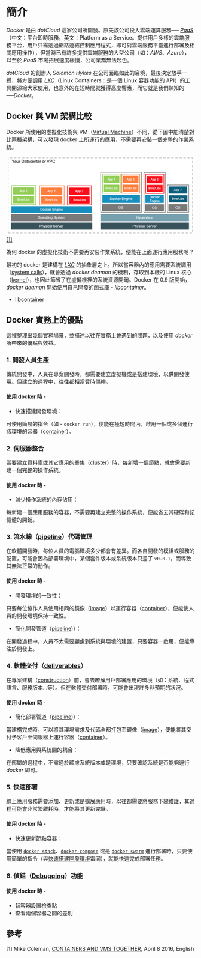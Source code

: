 # 簡介

*Docker* 是由 *dotCloud* 這家公司所開發。原先該公司投入雲端運算服務── [*PaaS*][i]（中文：平台即時服務，英文：Platform as a Service。提供用戶多樣的雲端服務平台，用戶只需透過網路連結控制應用程式，即可對雲端服務平臺進行部署及相關應用操作），但當時已有許多提供雲端服務的大型公司（如：*AWS*、*Azure*），以至於 *PaaS* 市場拓展速度緩慢，公司業務無法起色。

*dotCloud* 的創辦人 *Solomon Hykes* 在公司面臨如此的窘境，最後決定放手一搏，將方便調用 [*LXC*][ii]（Linux Containers：是一個 Linux 容器功能的 API）的工具開源給大家使用，也意外的在短時間就獲得高度響應，而它就是我們熟知的──*Docker*。

## Docker 與 VM 架構比較

Docker 所使用的虛擬化技術與 VM（[Virtual Machine](https://zh.wikipedia.org/wiki/虛擬機器)）不同，從下圖中能清楚對比兩種架構，可以發現 docker 上所運行的應用，不需要再安裝一個完整的作業系統。

![](../img/introduction/img-01.png)[[1]](#參考)

為何 docker 的虛擬化技術不需要再安裝作業系統，便能在上面運行應用服務呢？

最初的 docker 是建構在 [*LXC*][ii] 的抽象層之上。所以當容器內的應用需要系統調用（[system calls][iv]），就會透過 *docker deamon* 的機制，存取到本機的 Linux 核心（[kernel][v]），也因此節省了在虛擬機裡的系統資源開銷。Docker 在 0.9 版開始，*docker deamon* 開始使用自己開發的函式庫 - *libcontainer*。

- [libcontainer]()

## Docker 實務上的優點

這裡整理出幾個實務場景，並描述以往在實務上會遇到的問題，以及使用 *docker* 所帶來的優點與效益。

### 1. 開發人員生產

傳統開發中，人員在專案開發時，都需要建立虛擬機或是搭建環境，以供開發使用。但建立的過程中，往往都相當費時傷神。

#### 使用 docker 時 - 

- 快速搭建開發環境：

可使用簡易的指令（如 - `docker run`），便能在極短時間內，啟用一個或多個運行該環境的容器（[container](#docker-與-vm-架構比較)）。

### 2. 伺服器整合

當要建立資料庫或其它應用的叢集（[cluster][vi]）時，每新增一個節點，就會需要新建一個完整的操作系統。

#### 使用 docker 時 - 

- 減少操作系統的內存佔用：

每新建一個應用服務的容器，不需要再建立完整的操作系統，便能省去其硬碟和記憶體的開銷。

### 3. 流水線（[pipeline][vii]）代碼管理

在軟體開發時，每位人員的電腦環境多少都會有差異。而各自開發的模組或服務的配置，可能會因為部署環境中，某個套件版本或系統版本只差了 `v0.0.1`，而導致其無法正常的動作。

#### 使用 docker 時 - 

- 開發環境的一致性：

只要每位協作人員使用相同的鏡像（[image][viii]）以運行容器（[container][ix]），便能使人員的開發環境保持一致性。

- 簡化開發管道（[pipeline][vii])）：

在開發過程中，人員不太需要顧慮到系統與環境的建置，只要容器一啟用，便能專注於開發上。

### 4. 軟體交付（[deliverables][x]）

在專案建構（[construction][xi]）前，會去瞭解用戶部署應用的環境（如：系統、程式語言、服務版本...等）。但在軟體交付部署時，可能會出現許多非預期的狀況。

#### 使用 docker 時 - 

- 簡化部署管道（[pipeline](vii))）：

當建構完成時，可以將其環境需求及代碼全都打包至鏡像（[image][viii]），便能將其交付予客戶至伺服器上運行容器（[container][ix]）。

- 降低應用與系統間的耦合：

在部屬的過程中，不需過於顧慮系統版本或是環境，只要確認系統是否能夠運行 *docker* 即可。

### 5. 快速部署

線上應用服務需要添加、更新或是擴展應用時，以往都需要將服務下線維護，其過程可能會非常繁雜耗時，才能將其更新完畢。

#### 使用 docker 時 - 

- 快速更新節點容器：

當使用 [`docker stack`]()、[`docker-compose`]() 或是 [`docker swarm`]() 進行部署時，只要使用簡單的指令（與[快速搭建開發環境](#1-開發人員生產)雷同），就能快速完成部署任務。

### 6. 偵錯（[Debugging][xii]）功能

#### 使用 docker 時 - 

- 替容器設置檢查點
- 查看兩個容器之間的差別

<!--
### 7. 多租戶（Multi-Tenancy）
- 避免關鍵應用的重寫
-->


## 參考

[1] Mike Coleman, [CONTAINERS AND VMS TOGETHER](https://blog.docker.com/2016/04/containers-and-vms-together/), April 8 2016, English

<!--hyperlink-->

[i]: https://zh.wikipedia.org/wiki/平台即服務 "Wiki, 平台即服務, Chinese"
[ii]: https://linuxcontainers.org/lxc/introduction/#features "Linuxcontainers, What's LXC?, English"
[iii]: https://zh.wikipedia.org/wiki/虛擬機器 "Wiki, 虛擬機器, Chinese"
[iv]: https://zh.wikipedia.org/wiki/系統調用 "Wiki, 系統調用, Chinese"
[v]: https://zh.wikipedia.org/wiki/內核 "Wiki, 內核, Chinese"
[vi]: https://zh.wikipedia.org/wiki/電腦叢集 "Wiki, 電腦叢集, Chinese"
[vii]: https://en.wikipedia.org/wiki/Pipeline_(software) "Wiki, Pipeline, English"
[viii]: ../basic-structure/layer-storage.md#分層儲存 "48763, 分層儲存, Chinese"
[ix]: ../basic-structure/layer-storage.md#分層儲存#容器 "48763, 分層儲存#容器, Chinese"
[x]: https://en.wikipedia.org/wiki/Deliverable "Wiki, Deliverable, English"
[xi]: https://en.wikipedia.org/wiki/Software_construction "Wiki, Software construction, English"
[xii]: https://zh.wikipedia.org/wiki/偵錯 "Wiki, 偵錯, Chinese"
